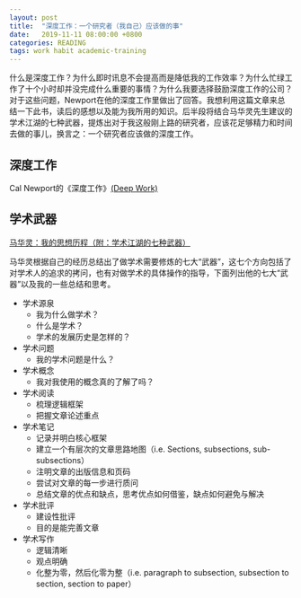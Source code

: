 ```yaml
---
layout: post
title:  "深度工作：一个研究者（我自己）应该做的事"
date:   2019-11-11 08:00:00 +0800
categories: READING
tags: work habit academic-training
---
```


什么是深度工作？为什么即时讯息不会提高而是降低我的工作效率？为什么忙绿工作了十个小时却并没完成什么重要的事情？为什么我要选择鼓励深度工作的公司？对于这些问题，Newport在他的深度工作里做出了回答。我想利用这篇文章来总结一下此书，读后的感想以及能为我所用的知识。后半段将结合马华灵先生建议的学术江湖的七种武器，提炼出对于我这般刚上路的研究者，应该花足够精力和时间去做的事儿，换言之：一个研究者应该做的深度工作。

深度工作
---
Cal Newport的《深度工作》[(Deep Work)](https://www.calnewport.com/books/deep-work/)


学术武器
---
[马华灵：我的思想历程（附：学术江湖的七种武器）](https://www.douban.com/note/671893735/)

马华灵根据自己的经历总结出了做学术需要修炼的七大“武器”，这七个方向包括了对学术人的追求的拷问，也有对做学术的具体操作的指导，下面列出他的七大“武器”以及我的一些总结和思考。

* 学术源泉
    * 我为什么做学术？
    * 什么是学术？
    * 学术的发展历史是怎样的？
* 学术问题
    * 我的学术问题是什么？
* 学术概念
    * 我对我使用的概念真的了解了吗？
* 学术阅读
    * 梳理逻辑框架
    * 把握文章论述重点
* 学术笔记
    * 记录并明白核心框架
    * 建立一个有层次的文章思路地图（i.e. Sections, subsections, sub-subsections）
    * 注明文章的出版信息和页码
    * 尝试对文章的每一步进行质问
    * 总结文章的优点和缺点，思考优点如何借鉴，缺点如何避免与解决
* 学术批评
    * 建设性批评
    * 目的是能完善文章
* 学术写作
    * 逻辑清晰
    * 观点明确
    * 化整为零，然后化零为整（i.e. paragraph to subsection, subsection to section, section to paper）
